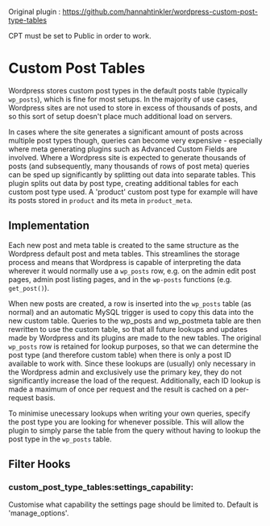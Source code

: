 Original plugin : https://github.com/hannahtinkler/wordpress-custom-post-type-tables

CPT must be set to Public in order to work.

# Custom Post Tables

Wordpress stores custom post types in the default posts table (typically `wp_posts`), which is fine for most setups. In the majority of use cases, Wordpress sites are not used to store in excess of thousands of posts, and so this sort of setup doesn't place much additional load on servers.

In cases where the site generates a significant amount of posts across multiple post types though, queries can become very expensive - especially where meta generating plugins such as Advanced Custom Fields are involved. Where a Wordpress site is expected to generate thousands of posts (and subsequently, many thousands of rows of post meta) queries can be sped up significantly by splitting out data into separate tables. This plugin splits out data by post type, creating additional tables for each custom post type used. A 'product' custom post type for example will have its posts stored in `product` and its meta in `product_meta`.

## Implementation
Each new post and meta table is created to the same structure as the Wordpress default post and meta tables. This streamlines the storage process and means that Wordpress is capable of interpreting the data wherever it would normally use a `wp_posts` row, e.g. on the admin edit post pages, admin post listing pages, and in the `wp-posts` functions (e.g. `get_post()`).

When new posts are created, a row is inserted into the `wp_posts` table (as normal) and an automatic MySQL trigger is used to copy this data into the new custom table. Queries to the wp_posts and wp_postmeta table are then rewritten to use the custom table, so that all future lookups and updates made by Wordpress and its plugins are made to the new tables. The original `wp_posts` row is retained for lookup purposes, so that we can determine the post type (and therefore custom table) when there is only a post ID available to work with. Since these lookups are (usually) only necessary in the Wordpress admin and exclusively use the primary key, they do not significantly increase the load of the request. Additionally, each ID lookup is made a maximum of once per request and the result is cached on a per-request basis.

To minimise unecessary lookups when writing your own queries, specify the post type you are looking for whenever possible. This will allow the plugin to simply parse the table from the query without having to lookup the post type in the `wp_posts` table.

## Filter Hooks
### custom_post_type_tables:settings_capability:
Customise what capability the settings page should be limited to. Default is 'manage_options'.
